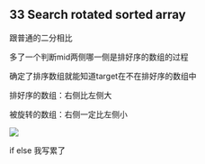 ## 33 Search rotated sorted array

跟普通的二分相比

多了一个判断mid两侧哪一侧是排好序的数组的过程

确定了排序数组就能知道target在不在排好序的数组中

排好序的数组：右侧比左侧大

被旋转的数组：右侧一定比左侧小

![](https://tva2.sinaimg.cn/large/005IQUPRly1gkarphkqymj30p404eq3v.jpg)



if else 我写累了